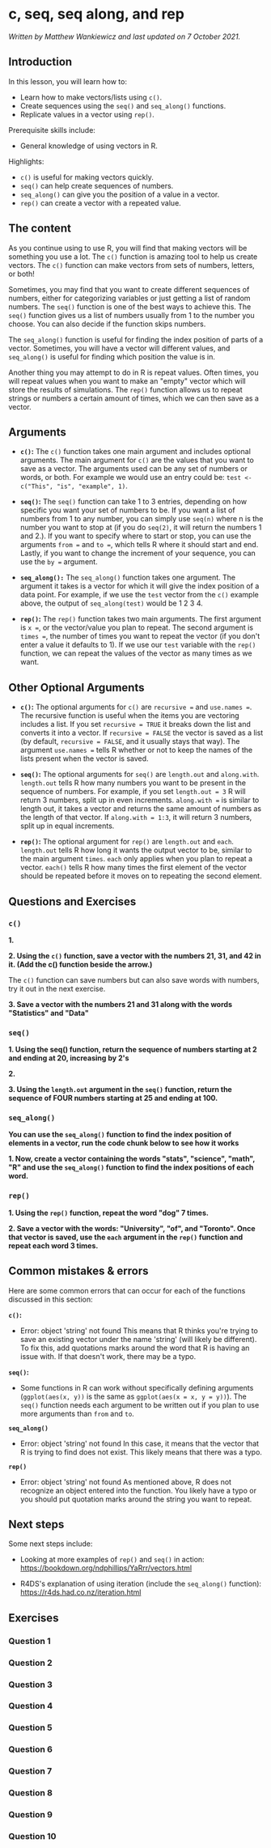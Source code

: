 


# c, seq, seq along, and rep

*Written by Matthew Wankiewicz and last updated on 7 October 2021.*

## Introduction

In this lesson, you will learn how to:

- Learn how to make vectors/lists using `c()`.
- Create sequences using the `seq()` and `seq_along()` functions.
- Replicate values in a vector using `rep()`.

Prerequisite skills include:

- General knowledge of using vectors in R.

Highlights:

- `c()` is useful for making vectors quickly.
- `seq()` can help create sequences of numbers.
- `seq_along()` can give you the position of a value in a vector.
- `rep()` can create a vector with a repeated value.

## The content

As you continue using to use R, you will find that making vectors will be something you use a lot. The `c()` function is amazing tool to help us create vectors. The `c()` function can make vectors from sets of numbers, letters, or both!

Sometimes, you may find that you want to create different sequences of numbers, either for categorizing variables or just getting a list of random numbers. The `seq()` function is one of the best ways to achieve this. The `seq()` function gives us a list of numbers usually from 1 to the number you choose. You can also decide if the function skips numbers.

The `seq_along()` function is useful for finding the index position of parts of a vector. Sometimes, you will have a vector will different values, and `seq_along()` is useful for finding which position the value is in.

Another thing you may attempt to do in R is repeat values. Often times, you will repeat values when you want to make an "empty" vector which will store the results of simulations. The `rep()` function allows us to repeat strings or numbers a certain amount of times, which we can then save as a vector.

## Arguments

- **`c()`:** The `c()` function takes one main argument and includes optional arguments. The main argument for `c()` are the values that you want to save as a vector. The arguments used can be any set of numbers or words, or both. For example we would use an entry could be: `test <- c("This", "is", "example", 1)`.

- **`seq()`:** The `seq()` function can take 1 to 3 entries, depending on how specific you want your set of numbers to be. If you want a list of numbers from 1 to any number, you can simply use `seq(n)` where n is the number you want to stop at (if you do `seq(2)`, it will return the numbers 1 and 2.). If you want to specify where to start or stop, you can use the arguments `from =` and `to =`, which tells R where it should start and end. Lastly, if you want to change the increment of your sequence, you can use the `by =` argument.

- **`seq_along():`** The `seq_along()` function takes one argument. The argument it takes is a vector for which it will give the index position of a data point. For example, if we use the `test` vector from the `c()` example above, the output of `seq_along(test)` would be 1 2 3 4.

- **`rep()`:** The `rep()` function takes two main arguments. The first argument is `x =`, or the vector/value you plan to repeat. The second argument is `times =`, the number of times you want to repeat the vector (if you don't enter a value it defaults to 1). If we use our `test` variable with the `rep()` function, we can repeat the values of the vector as many times as we want.

## Other Optional Arguments

- **`c()`:** The optional arguments for `c()` are `recursive =` and `use.names =`. The recursive function is useful when the items you are vectoring includes a list. If you set `recursive = TRUE` it breaks down the list and converts it into a vector. If `recursive = FALSE` the vector is saved as a list (by default, `recursive = FALSE`, and it usually stays that way). The argument `use.names =` tells R whether or not to keep the names of the lists present when the vector is saved.

- **`seq()`:** The optional arguments for `seq()` are `length.out` and `along.with`. `length.out` tells R how many numbers you want to be present in the sequence of numbers. For example, if you set `length.out = 3` R will return 3 numbers, split up in even increments. `along.with =` is similar to length out, it takes a vector and returns the same amount of numbers as the length of that vector. If `along.with = 1:3`, it will return 3 numbers, split up in equal increments.

- **`rep()`:** The optional argument for `rep()` are `length.out` and `each`. `length.out` tells R how long it wants the output vector to be, similar to the main argument `times`. `each` only applies when you plan to repeat a vector. `each()` tells R how many times the first element of the vector should be repeated before it moves on to repeating the second element.

## Questions and Exercises

### `c()`

**1.**

<!-- ```{r q1cFunction, echo=F} -->
<!-- question_checkbox( -->
<!--   "What does the c() function do? (Select all that apply)", -->
<!--   answer("Creates a vector", correct = TRUE), -->
<!--   answer("Plots a graph", message = "Incorrect"), -->
<!--   answer("Repeats a certain value", message = "Incorrect."), -->
<!--   answer("Returns a sequence of numbers", message = "Incorrect."), -->
<!--   allow_retry = T, -->
<!--   random_answer_order = T -->
<!-- ) -->
<!-- ``` -->

**2. Using the `c()` function, save a vector with the numbers 21, 31, and 42 in it. (Add the c() function beside the arrow.)**

<!-- ```{r q2cFunction, exercise = TRUE} -->
<!-- ## Enter code below -->

<!-- vector <-  -->
<!-- vector -->
<!-- ``` -->

<!-- ```{r q2cFunction-solution} -->

<!-- vector <- c(21, 31, 42) -->
<!-- vector -->
<!-- ``` -->

The `c()` function can save numbers but can also save words with numbers, try it out in the next exercise.

**3. Save a vector with the numbers 21 and 31 along with the words "Statistics" and "Data"**

<!-- ```{r q3cFunction, exercise = TRUE} -->
<!-- ## Enter code below -->

<!-- vector <-  -->
<!-- vector -->
<!-- ``` -->

<!-- ```{r q3cFunction-solution} -->

<!-- vector <- c(21, 31, "Statistics", "Data") -->
<!-- ``` -->

### `seq()`

**1. Using the seq() function, return the sequence of numbers starting at 2 and ending at 20, increasing by 2's**

<!-- ```{r q1seqFunc, exercise = TRUE} -->
<!-- ## Enter code below -->


<!-- ``` -->

<!-- ```{r q1seqFunc-solution} -->

<!-- seq(from = 2, to = 20, by = 2) -->
<!-- ``` -->

**2.**

<!-- ```{r q2seqFunc, echo=F} -->
<!-- question_checkbox( -->
<!--   "Which functions only returns a sequence of numbers? (Select all that apply.)", -->
<!--   answer("seq()", correct = TRUE), -->
<!--   answer("seq_along()", correct = TRUE), -->
<!--   answer("c()", message = "Incorrect."), -->
<!--   answer("rep()", message = "Although rep() does repeat values, it can repeat values that are not numbers."), -->
<!--   allow_retry = T, -->
<!--   random_answer_order = T -->
<!-- ) -->
<!-- ``` -->

**3. Using the `length.out` argument in the `seq()` function, return the sequence of FOUR numbers starting at 25 and ending at 100.**


<!-- ```{r q3seqFunc, exercise = TRUE} -->
<!-- ## Enter code below -->

<!-- ``` -->

<!-- ```{r q3seqFunc-solution} -->
<!-- seq(from = 25, to = 100, length.out = 4) -->
<!-- ``` -->


### `seq_along()`

**You can use the `seq_along()` function to find the index position of elements in a vector, run the code chunk below to see how it works**

<!-- ```{r seq-alongExample1, exercise = TRUE} -->
<!-- vector <- c("dog", "cat", "fish", "cow") -->
<!-- vector -->
<!-- seq_along(vector) -->
<!-- ``` -->


**1. Now, create a vector containing the words "stats", "science", "math", "R" and use the `seq_along()` function to find the index positions of each word.**

<!-- ```{r seq-alongExercise1, exercise = TRUE} -->
<!-- vector <- c("stats") -->
<!-- seq_along(vector) -->
<!-- ``` -->

<!-- ```{r seq-alongExercise1-solution} -->
<!-- vector <- c("stats", "science", "math", "R") -->
<!-- seq_along(vector) -->
<!-- ``` -->

### `rep()`

**1. Using the `rep()` function, repeat the word "dog" 7 times.**

<!-- ```{r q1repFunc, exercise = TRUE} -->
<!-- ## Enter code below -->


<!-- ``` -->

<!-- ```{r q1repFunc-solution} -->

<!-- rep(x = "dog", times = 7)  -->

<!-- ## OR -->

<!-- rep("dog", 7) -->
<!-- ``` -->

**2. Save a vector with the words: "University", "of", and "Toronto". Once that vector is saved, use the `each` argument in the `rep()` function and repeat each word 3 times.**


<!-- ```{r q2repFunc, exercise = TRUE} -->
<!-- ## Enter code below -->
<!-- vector <- c("College", "and", "school") -->

<!-- ``` -->

<!-- ```{r q2repFunc-solution} -->

<!-- vector <- c("University", "of", "Toronto") -->
<!-- rep(x = vector, each = 3) -->
<!-- ``` -->

## Common mistakes & errors

Here are some common errors that can occur for each of the functions discussed in this section:


**`c()`:**

- Error: object 'string' not found
This means that R thinks you're trying to save an existing vector under the name 'string' (will likely be different). To fix this, add quotations marks around the word that R is having an issue with. If that doesn't work, there may be a typo.

**`seq()`:**

- Some functions in R can work without specifically defining arguments (`ggplot(aes(x, y))` is the same as `ggplot(aes(x = x, y = y))`). The `seq()` function needs each argument to be written out if you plan to use more arguments than `from` and `to`.

**`seq_along()`**

- Error: object 'string' not found
In this case, it means that the vector that R is trying to find does not exist. This likely means that there was a typo.

**`rep()`**

- Error: object 'string' not found
As mentioned above, R does not recognize an object entered into the function. You likely have a typo or you should put quotation marks around the string you want to repeat.

## Next steps

Some next steps include:

- Looking at more examples of `rep()` and `seq()` in action: https://bookdown.org/ndphillips/YaRrr/vectors.html

- R4DS's explanation of using iteration (include the `seq_along()` function): https://r4ds.had.co.nz/iteration.html



## Exercises

### Question 1

### Question 2

### Question 3

### Question 4

### Question 5

### Question 6

### Question 7

### Question 8

### Question 9

### Question 10

